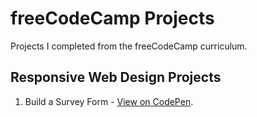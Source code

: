 # freeCodeCamp Projects
Projects I completed from the freeCodeCamp curriculum.

## Responsive Web Design Projects
1. Build a Survey Form - [View on CodePen](https://codepen.io/spenalozacortes/full/RwBNvJq).

